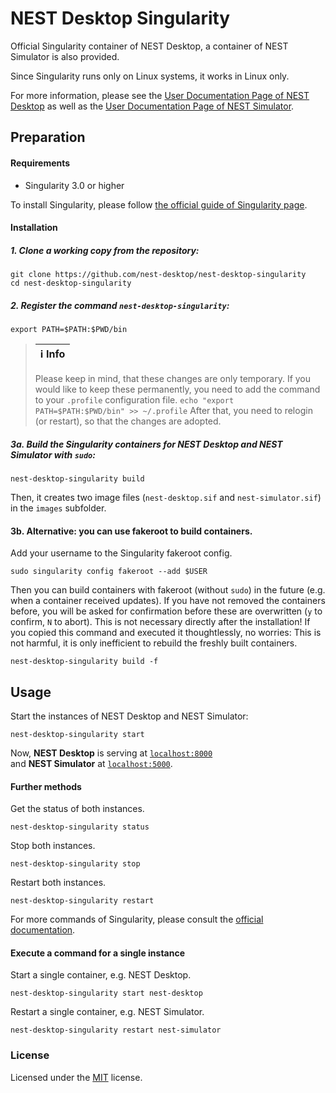 # NEST Desktop Singularity

Official Singularity container of NEST Desktop, a container of NEST Simulator is also provided.

Since Singularity runs only on Linux systems, it works in Linux only.

For more information, please see the
[User Documentation Page of NEST Desktop](https://nest-desktop.readthedocs.io)
as well as the
[User Documentation Page of NEST Simulator](https://nest-simulator.readthedocs.io).

## Preparation

#### Requirements

- Singularity 3.0 or higher

To install Singularity, please follow [the official guide of Singularity page](https://singularity.hpcng.org/docs).

#### Installation

##### 1. Clone a working copy from the repository:

```
git clone https://github.com/nest-desktop/nest-desktop-singularity
cd nest-desktop-singularity
```

##### 2. Register the command `nest-desktop-singularity`:

```
export PATH=$PATH:$PWD/bin
```

> | :information_source: **Info** |
> | ----------------------------- |
>
> Please keep in mind, that these changes are only temporary. If you would like to keep these permanently, you need to add the command to your `.profile` configuration file.
> `echo "export PATH=$PATH:$PWD/bin" >> ~/.profile`
> After that, you need to relogin (or restart), so that the changes are adopted.

##### 3a. Build the Singularity containers for NEST Desktop and NEST Simulator with `sudo`:

```
nest-desktop-singularity build
```

Then, it creates two image files (`nest-desktop.sif` and `nest-simulator.sif`) in the `images` subfolder.

#### 3b. Alternative: you can use fakeroot to build containers.

Add your username to the Singularity fakeroot config.

```
sudo singularity config fakeroot --add $USER
```

Then you can build containers with fakeroot (without `sudo`) in the future (e.g. when a container received updates). If you have not removed the containers before, you will be asked for confirmation before these are overwritten (`y` to confirm, `N` to abort). This is not necessary directly after the installation! If you copied this command and executed it thoughtlessly, no worries: This is not harmful, it is only inefficient to rebuild the freshly built containers.

```
nest-desktop-singularity build -f
```

## Usage

Start the instances of NEST Desktop and NEST Simulator:

```
nest-desktop-singularity start
```

Now, **NEST Desktop** is serving at [`localhost:8000`](localhost:8000)
<br/>
and **NEST Simulator** at [`localhost:5000`](localhost:5000).

#### Further methods

Get the status of both instances.

```
nest-desktop-singularity status
```

Stop both instances.

```
nest-desktop-singularity stop
```

Restart both instances.

```
nest-desktop-singularity restart
```

For more commands of Singularity, please consult the [official documentation](https://singularity.hpcng.org/user-docs/master/cli.html).

#### Execute a command for a single instance

Start a single container, e.g. NEST Desktop.

```
nest-desktop-singularity start nest-desktop
```

Restart a single container, e.g. NEST Simulator.

```
nest-desktop-singularity restart nest-simulator
```

### License

Licensed under the [MIT](LICENSE) license.
